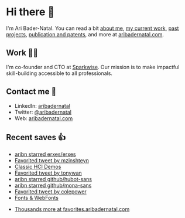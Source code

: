 # Hi there  👋

I'm Ari Bader-Natal. You can read a bit [about me](https://aribadernatal.com), [my current work](https://aribadernatal.com/projects/Sparkwise/), [past projects](https://aribadernatal.com/projects/), [publication and patents](https://aribadernatal.com/publications), and more at [aribadernatal.com](https://aribadernatal.com).

## Work  👨‍💻

I'm co-founder and CTO at [Sparkwise](https://sparkwise.co). Our mission is to make impactful skill-building accessible to all professionals.

## Contact me  💬 

- LinkedIn: [aribadernatal](https://linkedin.com/in/aribadernatal)
- Twitter: [@aribadernatal](https://twitter.com/aribadernatal)
- Web: [aribadernatal.com](https://aribadernatal.com)

## Recent saves  👍

<!--START_SECTION:feed-->
* [aribn starred erxes&#x2F;erxes](https:&#x2F;&#x2F;favorites.aribadernatal.com&#x2F;github-favorites&#x2F;2022&#x2F;11&#x2F;aribn-starred-erxes-erxes&#x2F;)
* [Favorited tweet by mzinshteyn](https:&#x2F;&#x2F;favorites.aribadernatal.com&#x2F;twitter-favorites&#x2F;2022&#x2F;11&#x2F;favorited-tweet-by-mzinshteyn-6&#x2F;)
* [Classic HCI Demos](https:&#x2F;&#x2F;favorites.aribadernatal.com&#x2F;pocket-favorites&#x2F;2022&#x2F;11&#x2F;classic-hci-demos&#x2F;)
* [Favorited tweet by tonywan](https:&#x2F;&#x2F;favorites.aribadernatal.com&#x2F;twitter-favorites&#x2F;2022&#x2F;11&#x2F;favorited-tweet-by-tonywan-2&#x2F;)
* [aribn starred github&#x2F;hubot-sans](https:&#x2F;&#x2F;favorites.aribadernatal.com&#x2F;github-favorites&#x2F;2022&#x2F;11&#x2F;aribn-starred-github-hubot-sans&#x2F;)
* [aribn starred github&#x2F;mona-sans](https:&#x2F;&#x2F;favorites.aribadernatal.com&#x2F;github-favorites&#x2F;2022&#x2F;11&#x2F;aribn-starred-github-mona-sans&#x2F;)
* [Favorited tweet by colepower](https:&#x2F;&#x2F;favorites.aribadernatal.com&#x2F;twitter-favorites&#x2F;2022&#x2F;11&#x2F;favorited-tweet-by-colepower&#x2F;)
* [Fonts &amp; WebFonts](https:&#x2F;&#x2F;favorites.aribadernatal.com&#x2F;pocket-favorites&#x2F;2022&#x2F;11&#x2F;fonts-webfonts&#x2F;)
<!--END_SECTION:feed-->
* [Thousands more at favorites.aribadernatal.com](https://favorites.aribadernatal.com)
